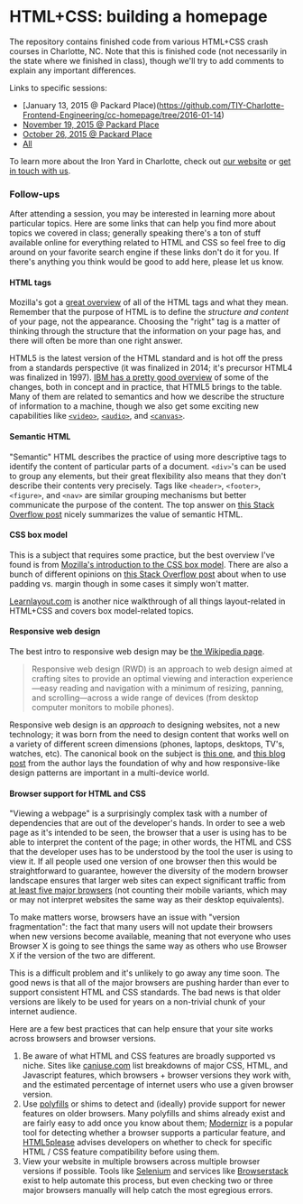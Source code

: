 # HTML+CSS: building a homepage
The repository contains finished code from various HTML+CSS crash courses in Charlotte, NC. Note that this is finished code (not necessarily in the state where we finished in class), though we'll try to add comments to explain any important differences.

Links to specific sessions:
- [January 13, 2015 @ Packard Place)(https://github.com/TIY-Charlotte-Frontend-Engineering/cc-homepage/tree/2016-01-14)
- [November 19, 2015 @ Packard Place](https://github.com/TIY-Charlotte-Frontend-Engineering/cc-homepage/tree/2015-11-19)
- [October 26, 2015 @ Packard Place](https://github.com/TIY-Charlotte-Frontend-Engineering/cc-homepage/tree/2015-10-26)
- [All](https://github.com/TIY-Charlotte-Frontend-Engineering/cc-homepage/branches/all)

To learn more about the Iron Yard in Charlotte, check out [our website](http://theironyard.com/locations/charlotte/) or [get in touch with us](mailto:wes@theironyard.com).

### Follow-ups
After attending a session, you may be interested in learning more about particular topics. Here are some links that can help you
find more about topics we covered in class; generally speaking there's a ton of stuff available online for everything related to HTML and CSS so feel free to dig around on your favorite search engine if these links don't do it for you. If there's anything you think would be good to add here, please let us know.

#### HTML tags
Mozilla's got a [great overview](https://developer.mozilla.org/en-US/docs/Web/HTML/Element) of all of the HTML tags and what they
mean. Remember that the purpose of HTML is to define the *structure and content* of your page, not the appearance. Choosing the
"right" tag is a matter of thinking through the structure that the information on your page has, and there will often be more than one
right answer.

HTML5 is the latest version of the HTML standard and is hot off the press from a standards perspective (it was finalized in 2014; it's precursor HTML4 was finalized in 1997). [IBM has a pretty good overview](http://www.ibm.com/developerworks/library/x-html5/) of some of the changes, both in concept and in practice, that HTML5 brings to the table. Many of them are related to semantics and how we describe the structure of information to a machine, though we also get some exciting new capabilities like [`<video>`](https://developer.mozilla.org/en-US/docs/Web/HTML/Element/video), [`<audio>`](https://developer.mozilla.org/en-US/docs/Web/HTML/Element/audio), and [`<canvas>`](https://developer.mozilla.org/en-US/docs/Web/HTML/Element/canvas).

#### Semantic HTML
"Semantic" HTML describes the practice of using more descriptive tags to identify the content of particular parts of a document. `<div>`'s can be used to group any elements, but their great flexibility also means that they don't describe their contents very precisely. Tags like `<header>`, `<footer>`, `<figure>`, and `<nav>` are similar grouping mechanisms but better communicate the purpose of the content. The top answer on [this Stack Overflow post](http://stackoverflow.com/questions/1729447/what-are-the-benefits-of-using-semantic-html) nicely summarizes the value of semantic HTML.

#### CSS box model
This is a subject that requires some practice, but the best overview I've found is from [Mozilla's introduction to the CSS box model](https://developer.mozilla.org/en-US/docs/Web/CSS/CSS_Box_Model/Introduction_to_the_CSS_box_model). There are also a bunch of different opinions on [this Stack Overflow post](http://stackoverflow.com/questions/2189452/when-to-use-margin-vs-padding-in-css) about when to use padding vs. margin though in some cases it simply won't matter.

[Learnlayout.com](http://learnlayout.com/) is another nice walkthrough of all things layout-related in HTML+CSS and covers box model-related topics.

#### Responsive web design
The best intro to responsive web design may be [the Wikipedia page](https://en.wikipedia.org/wiki/Responsive_web_design).

> Responsive web design (RWD) is an approach to web design aimed at crafting sites to provide an optimal viewing and interaction experience—easy reading and navigation with a minimum of resizing, panning, and scrolling—across a wide range of devices (from desktop computer monitors to mobile phones).

Responsive web design is an *approach* to designing websites, not a new technology; it was born from the need to design content that works well on a variety of different screen dimensions (phones, laptops, desktops, TV's, watches, etc). The canonical book on the subject is [this one](http://abookapart.com/products/responsive-web-design), and [this blog post](http://alistapart.com/article/responsive-web-design) from the author lays the foundation of why and how responsive-like design patterns are important in a multi-device world.

#### Browser support for HTML and CSS
"Viewing a webpage" is a surprisingly complex task with a number of dependencies that are out of the developer's hands. In order to see a web page as it's intended to be seen, the browser that a user is using has to be able to interpret the content of the page; in other words, the HTML and CSS that the developer uses has to be understood by the tool the user is using to view it. If all people used one version of one browser then this would be straightforward to guarantee, however the diversity of the modern browser landscape ensures that larger web sites can expect significant traffic from [at least five major browsers](http://gs.statcounter.com/) (not counting their mobile variants, which may or may not interpret websites the same way as their desktop equivalents). 

To make matters worse, browsers have an issue with "version fragmentation": the fact that many users will not update their browsers when new versions become available, meaning that not everyone who uses Browser X is going to see things the same way as others who use Browser X if the version of the two are different.

This is a difficult problem and it's unlikely to go away any time soon. The good news is that all of the major browsers are pushing harder than ever to support consistent HTML and CSS standards. The bad news is that older versions are likely to be used for years on a non-trivial chunk of your internet audience.

Here are a few best practices that can help ensure that your site works across browsers and browser versions.

1. Be aware of what HTML and CSS features are broadly supported vs niche. Sites like [caniuse.com](http://caniuse.com/) list breakdowns of major CSS, HTML, and Javascript features, which browsers + browser versions they work with, and the estimated percentage of internet users who use a given browser version. 
2. Use [polyfills](https://remysharp.com/2010/10/08/what-is-a-polyfill) or shims to detect and (ideally) provide support for newer features on older browsers. Many polyfills and shims already exist and are fairly easy to add once you know about them; [Modernizr](https://modernizr.com/) is a popular tool for detecting whether a browser supports a particular feature, and [HTML5please](http://html5please.com/) advises developers on whether to check for specific HTML / CSS feature compatibility before using them.
3. View your website in multiple browsers across multiple browser versions if possible. Tools like [Selenium](http://docs.seleniumhq.org/) and services like [Browserstack](https://www.browserstack.com/) exist to help automate this process, but even checking two or three major browsers manually will help catch the most egregious errors.

